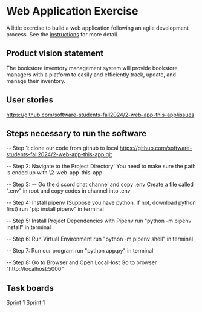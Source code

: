 # Web Application Exercise

A little exercise to build a web application following an agile development process. See the [instructions](instructions.md) for more detail.

## Product vision statement

The bookstore inventory management system will provide bookstore managers with a platform to easily and efficiently track, update, and manage their inventory.

## User stories

https://github.com/software-students-fall2024/2-web-app-this-app/issues


## Steps necessary to run the software

-- Step 1: clone our code from github to local
    https://github.com/software-students-fall2024/2-web-app-this-app.git

-- Step 2: Navigate to the Project Directory'
    You need to make sure the path is ended up with \2-web-app-this-app

-- Step 3: -- Go the discord chat channel and copy .env
    Create a file called ".env" in root and copy codes in channel into .env

-- Step 4: Install pipenv (Suppose you have python. If not, download python first)
    run "pip install pipenv" in terminal

-- Step 5: Install Project Dependencies with Pipenv
    run "python -m pipenv install" in terminal

-- Step 6: Run Virtual Environment
    run "python -m pipenv shell" in terminal

-- Step 7: Run our program
    run "python app.py" in terminal

-- Step 8: Go to Browser and Open LocalHost
    Go to browser "http://localhost:5000"
## Task boards

[Sprint 1](https://github.com/orgs/software-students-fall2024/projects/1)
[Sprint 1](https://github.com/orgs/software-students-fall2024/projects/60)
